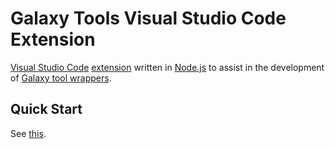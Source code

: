 # Galaxy Tools Visual Studio Code Extension
[Visual Studio Code](https://code.visualstudio.com/) [extension](https://marketplace.visualstudio.com/VSCode) written in [Node.js](https://nodejs.org/en/) to assist in the development of [Galaxy tool wrappers](https://docs.galaxyproject.org/en/latest/dev/schema.html).


## Quick Start
See [this](https://github.com/davelopez/galaxy-tools-extension/blob/master/README.md#quick-start).